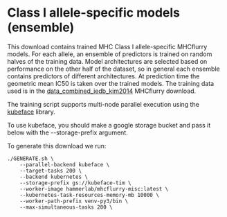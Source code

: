 # Class I allele-specific models (ensemble)

This download contains trained MHC Class I allele-specific MHCflurry models. For each allele, an ensemble of predictors is trained on random halves of the training data. Model architectures are selected based on performance on the other half of the dataset, so in general each ensemble contains predictors of different architectures. At prediction time the geometric mean IC50 is taken over the trained models. The training data used is in the [data_combined_iedb_kim2014](../data_combined_iedb_kim2014) MHCflurry download.

The training script supports multi-node parallel execution using the [kubeface](https://github.com/hammerlab/kubeface) library.

To use kubeface, you should make a google storage bucket and pass it below with the --storage-prefix argument. 

To generate this download we run:

```
./GENERATE.sh \
    --parallel-backend kubeface \
    --target-tasks 200 \
    --backend kubernetes \
    --storage-prefix gs://kubeface-tim \
    --worker-image hammerlab/mhcflurry-misc:latest \
    --kubernetes-task-resources-memory-mb 10000 \
    --worker-path-prefix venv-py3/bin \
    --max-simultaneous-tasks 200 \

```
